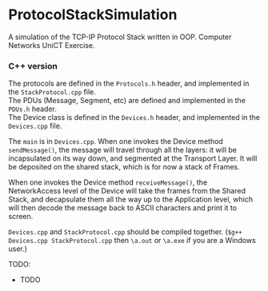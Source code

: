 # ProtocolStackSimulation
A simulation of the TCP-IP Protocol Stack written in OOP. Computer Networks UniCT Exercise.

### C++ version

The protocols are defined in the `Protocols.h` header, and implemented in the `StackProtocol.cpp` file.  
The PDUs (Message, Segment, etc) are defined and implemented in the `PDUs.h` header.   
The Device class is defined in the `Devices.h` header, and implemented in the `Devices.cpp` file.  
  
The `main` is in `Devices.cpp`. When one invokes the Device method `sendMessage()`, the message will travel through all the layers: it will be incapsulated on its way down, and segmented at the Transport Layer. It will be deposited on the shared stack, which is for now a stack of Frames.  

When one invokes the Device method `receiveMessage()`, the NetworkAccess level of the Device will take the frames from the Shared Stack, and decapsulate them all the way up to the Application level, which will then decode the message back to ASCII characters and print it to screen.
  
`Devices.cpp` and `StackProtocol.cpp` should be compiled together. (`$g++ Devices.cpp StackProtocol.cpp` then `\a.out` or `\a.exe` if you are a Windows user.)

TODO:   
* TODO